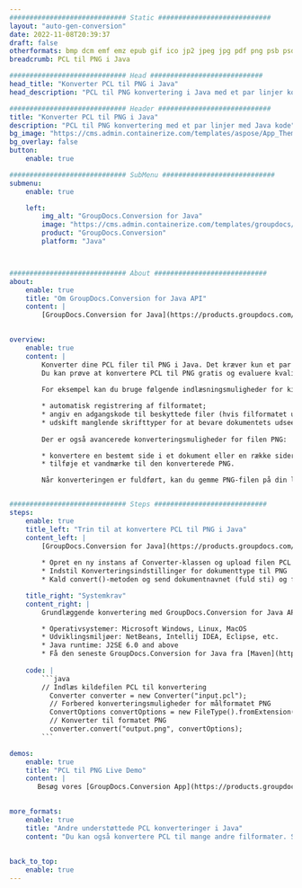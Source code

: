 ```yaml
---
############################# Static ############################
layout: "auto-gen-conversion"
date: 2022-11-08T20:39:37
draft: false
otherformats: bmp dcm emf emz epub gif ico jp2 jpeg jpg pdf png psb psd svg svgz tex tga tif tiff webp wmf wmz xps
breadcrumb: PCL til PNG i Java

############################# Head ############################
head_title: "Konverter PCL til PNG i Java"
head_description: "PCL til PNG konvertering i Java med et par linjer kode. Konverter over 160 filformater ved hjælp af GroupDocs dokumentkonverterings-API for Java"

############################# Header ############################
title: "Konverter PCL til PNG i Java"
description: "PCL til PNG konvertering med et par linjer med Java kode"
bg_image: "https://cms.admin.containerize.com/templates/aspose/App_Themes/V3/images/bg/header1.png"
bg_overlay: false
button:
    enable: true

############################# SubMenu ############################
submenu:
    enable: true

    left:
        img_alt: "GroupDocs.Conversion for Java"
        image: "https://cms.admin.containerize.com/templates/groupdocs/images/product-logos/90x90-noborder/groupdocs-conversion-java.png"
        product: "GroupDocs.Conversion"
        platform: "Java"



############################# About ############################
about:
    enable: true
    title: "Om GroupDocs.Conversion for Java API"
    content: |
        [GroupDocs.Conversion for Java](https://products.groupdocs.com/conversion/java/) er en avanceret filformatkonverterings-API til konvertering mellem populære billed- og dokumentformater såsom Microsoft Office, OpenDocument, PDF, HTML, e-mail, CAD. og meget mere med blot et par linjer kode. Den native API registrerer automatisk formaterne af de originale dokumenter og tilbyder mange muligheder for at tilpasse de konverterede dokumenter. Sammen med funktionen til at udtrække information fra et dokument, understøtter den også caching af konverteringsresultaterne til den lokale disk som standard. Enhver form for cachelagring kan dog understøttes ved at implementere de passende grænseflader - Amazon S3, Dropbox, Google Drive, Windows Azure, Reddis eller andre.
    

overview:
    enable: true
    content: |
        Konverter dine PCL filer til PNG i Java. Det kræver kun et par linjer med Java kode på enhver platform efter eget valg, såsom Windows, Linux, macOS.
        Du kan prøve at konvertere PCL til PNG gratis og evaluere kvaliteten af ​​konverteringsresultaterne. Sammen med simple filkonverteringsscripts kan du prøve mere sofistikerede muligheder for at indlæse PCL-kildefilen og gemme PNG-outputtet. 
        
        For eksempel kan du bruge følgende indlæsningsmuligheder for kilden PCL:

        * automatisk registrering af filformatet;
        * angiv en adgangskode til beskyttede filer (hvis filformatet understøtter det);
        * udskift manglende skrifttyper for at bevare dokumentets udseende.
        
        Der er også avancerede konverteringsmuligheder for filen PNG:

        * konvertere en bestemt side i et dokument eller en række sider;
        * tilføje et vandmærke til den konverterede PNG.

        Når konverteringen er fuldført, kan du gemme PNG-filen på din lokale filsti eller på et tredjepartslager såsom FTP, Amazon S3, Google Drive, Dropbox osv. Bemærk venligst - for at konvertere PCL til PNG, behøver du ikke installere yderligere software, såsom MS Office, Open Office, Adobe Acrobat Reader osv.


############################# Steps ############################
steps:
    enable: true
    title_left: "Trin til at konvertere PCL til PNG i Java"
    content_left: |
        [GroupDocs.Conversion for Java](https://products.groupdocs.com/conversion/java/) giver udviklere mulighed for nemt at konvertere PCL fil til PNG med et par linjer kode.
        
        * Opret en ny instans af Converter-klassen og upload filen PCL med den fulde sti
        * Indstil Konverteringsindstillinger for dokumenttype til PNG
        * Kald convert()-metoden og send dokumentnavnet (fuld sti) og formatet (PNG) som en parameter

    title_right: "Systemkrav"
    content_right: |
        Grundlæggende konvertering med GroupDocs.Conversion for Java API kan udføres med blot et par linjer kode. Vores API'er understøttes på alle større platforme og operativsystemer. Før du udfører koden nedenfor, skal du sørge for, at du har følgende forudsætninger installeret på dit system.

        * Operativsystemer: Microsoft Windows, Linux, MacOS
        * Udviklingsmiljøer: NetBeans, Intellij IDEA, Eclipse, etc.
        * Java runtime: J2SE 6.0 and above
        * Få den seneste GroupDocs.Conversion for Java fra [Maven](https://repository.groupdocs.com/webapp/#/artifacts/browse/tree/General/repo/com/groupdocs/groupdocs-conversion)
         
    code: |
        ```java    
        // Indlæs kildefilen PCL til konvertering
          Converter converter = new Converter("input.pcl");
          // Forbered konverteringsmuligheder for målformatet PNG
          ConvertOptions convertOptions = new FileType().fromExtension("png").getConvertOptions();
          // Konverter til formatet PNG
          converter.convert("output.png", convertOptions);
        ```

demos:
    enable: true
    title: "PCL til PNG Live Demo"
    content: |
       Besøg vores [GroupDocs.Conversion App](https://products.groupdocs.app/conversion/family) websted, og prøv PCL til PNG konvertering nu. Den gratis demo har følgende fordele
          

more_formats:
    enable: true
    title: "Andre understøttede PCL konverteringer i Java"
    content: "Du kan også konvertere PCL til mange andre filformater. Se venligst listen nedenfor."
       
       
back_to_top:
    enable: true
---
```

